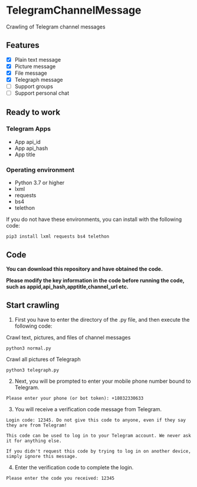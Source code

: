 # TelegramChannelMessage
Crawling of Telegram channel messages

## Features
- [x] Plain text message
- [x] Picture message
- [x] File message
- [x] Telegraph message
- [ ] Support groups
- [ ] Support personal chat

## Ready to work
### Telegram Apps
* App api_id
* App api_hash
* App title

### Operating environment
* Python 3.7 or higher
* lxml
* requests
* bs4
* telethon

If you do not have these environments, you can install with the following code:
```shell
pip3 install lxml requests bs4 telethon
```

## Code
**You can download this repository and have obtained the code.**

**Please modify the key information in the code before running the code, such as appid,api_hash,apptitle,channel_url etc.**

## Start crawling
1. First you have to enter the directory of the .py file, and then execute the following code: 

Crawl text, pictures, and files of channel messages
```
python3 normal.py
```

Crawl all pictures of Telegraph
```
python3 telegraph.py
```

2. Next, you will be prompted to enter your mobile phone number bound to Telegram.
```
Please enter your phone (or bot token): +18032330633
```

3. You will receive a verification code message from Telegram.
```
Login code: 12345. Do not give this code to anyone, even if they say they are from Telegram!

This code can be used to log in to your Telegram account. We never ask it for anything else.

If you didn't request this code by trying to log in on another device, simply ignore this message.
```

4. Enter the verification code to complete the login.
```
Please enter the code you received: 12345
```
